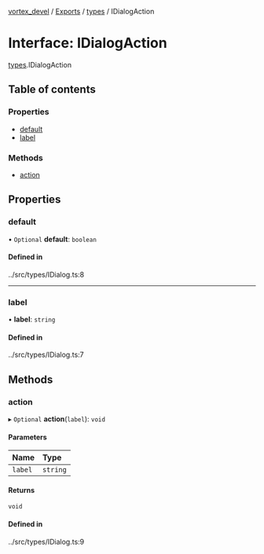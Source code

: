 [vortex_devel](../README.md) / [Exports](../modules.md) / [types](../modules/types.md) / IDialogAction

# Interface: IDialogAction

[types](../modules/types.md).IDialogAction

## Table of contents

### Properties

- [default](types.IDialogAction.md#default)
- [label](types.IDialogAction.md#label)

### Methods

- [action](types.IDialogAction.md#action)

## Properties

### default

• `Optional` **default**: `boolean`

#### Defined in

../src/types/IDialog.ts:8

___

### label

• **label**: `string`

#### Defined in

../src/types/IDialog.ts:7

## Methods

### action

▸ `Optional` **action**(`label`): `void`

#### Parameters

| Name | Type |
| :------ | :------ |
| `label` | `string` |

#### Returns

`void`

#### Defined in

../src/types/IDialog.ts:9
